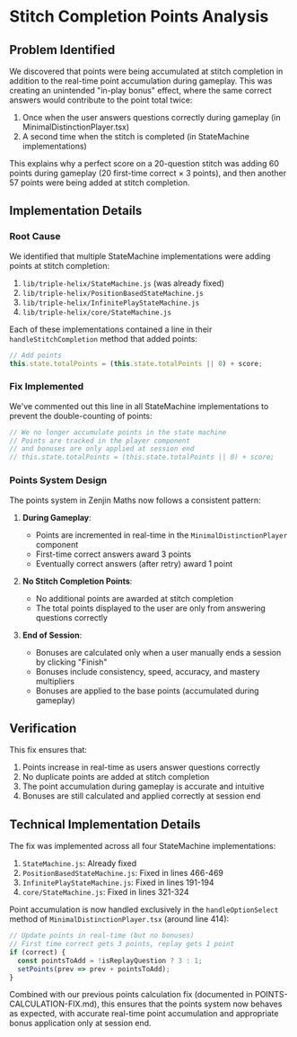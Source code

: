 # Stitch Completion Points Analysis

## Problem Identified

We discovered that points were being accumulated at stitch completion in addition to the real-time point accumulation during gameplay. This was creating an unintended "in-play bonus" effect, where the same correct answers would contribute to the point total twice:

1. Once when the user answers questions correctly during gameplay (in MinimalDistinctionPlayer.tsx)
2. A second time when the stitch is completed (in StateMachine implementations)

This explains why a perfect score on a 20-question stitch was adding 60 points during gameplay (20 first-time correct × 3 points), and then another 57 points were being added at stitch completion.

## Implementation Details

### Root Cause

We identified that multiple StateMachine implementations were adding points at stitch completion:

1. `lib/triple-helix/StateMachine.js` (was already fixed)
2. `lib/triple-helix/PositionBasedStateMachine.js` 
3. `lib/triple-helix/InfinitePlayStateMachine.js`
4. `lib/triple-helix/core/StateMachine.js`

Each of these implementations contained a line in their `handleStitchCompletion` method that added points:

```javascript
// Add points
this.state.totalPoints = (this.state.totalPoints || 0) + score;
```

### Fix Implemented

We've commented out this line in all StateMachine implementations to prevent the double-counting of points:

```javascript
// We no longer accumulate points in the state machine
// Points are tracked in the player component
// and bonuses are only applied at session end
// this.state.totalPoints = (this.state.totalPoints || 0) + score;
```

### Points System Design

The points system in Zenjin Maths now follows a consistent pattern:

1. **During Gameplay**:
   - Points are incremented in real-time in the `MinimalDistinctionPlayer` component
   - First-time correct answers award 3 points
   - Eventually correct answers (after retry) award 1 point

2. **No Stitch Completion Points**:
   - No additional points are awarded at stitch completion
   - The total points displayed to the user are only from answering questions correctly

3. **End of Session**:
   - Bonuses are calculated only when a user manually ends a session by clicking "Finish"
   - Bonuses include consistency, speed, accuracy, and mastery multipliers
   - Bonuses are applied to the base points (accumulated during gameplay)

## Verification

This fix ensures that:

1. Points increase in real-time as users answer questions correctly
2. No duplicate points are added at stitch completion
3. The point accumulation during gameplay is accurate and intuitive
4. Bonuses are still calculated and applied correctly at session end

## Technical Implementation Details

The fix was implemented across all four StateMachine implementations:

1. `StateMachine.js`: Already fixed
2. `PositionBasedStateMachine.js`: Fixed in lines 466-469
3. `InfinitePlayStateMachine.js`: Fixed in lines 191-194
4. `core/StateMachine.js`: Fixed in lines 321-324

Point accumulation is now handled exclusively in the `handleOptionSelect` method of `MinimalDistinctionPlayer.tsx` (around line 414):

```javascript
// Update points in real-time (but no bonuses)
// First time correct gets 3 points, replay gets 1 point
if (correct) {
  const pointsToAdd = !isReplayQuestion ? 3 : 1;
  setPoints(prev => prev + pointsToAdd);
}
```

Combined with our previous points calculation fix (documented in POINTS-CALCULATION-FIX.md), this ensures that the points system now behaves as expected, with accurate real-time point accumulation and appropriate bonus application only at session end.